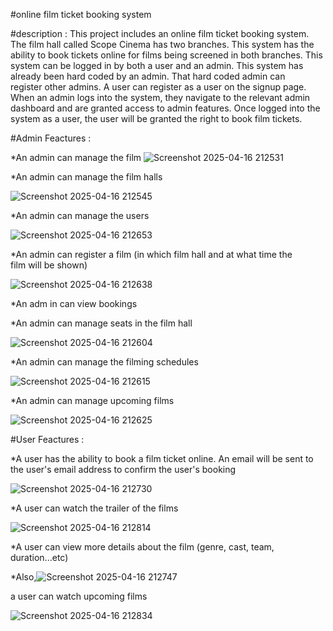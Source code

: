 #online film ticket booking system

#description :
This project includes an online film ticket booking system.
The film hall called Scope Cinema has two branches. This system has the ability to book tickets online for films being screened in both branches.
This system can be logged in by both a user and an admin.
This system has already been hard coded by an admin. That hard coded admin can register other admins.
A user can register as a user on the signup page.
When an admin logs into the system, they navigate to the relevant admin dashboard and are granted access to admin features.
Once logged into the system as a user, the user will be granted the right to book film tickets.

#Admin Feactures :

*An admin can manage the film
![Screenshot 2025-04-16 212531](https://github.com/user-attachments/assets/d8ab3504-6aa9-4fbb-82f0-8055771e7dc1)

*An admin can manage the film halls

![Screenshot 2025-04-16 212545](https://github.com/user-attachments/assets/16f2af85-69a0-4607-bd3a-5c3687eafa32)

*An admin can manage the users

 ![Screenshot 2025-04-16 212653](https://github.com/user-attachments/assets/d0c8a4dc-4fd6-490d-a86c-2696d8ddf787)

 

*An admin can register a film (in which film hall and at what time the film will be shown)

 ![Screenshot 2025-04-16 212638](https://github.com/user-attachments/assets/18fa3365-5046-44f9-9c27-fde86b11d475)
 

*An adm in can view bookings

*An admin can manage seats in the film hall 

 ![Screenshot 2025-04-16 212604](https://github.com/user-attachments/assets/519c74f1-17d5-4966-bfa1-18693528f54c)

*An admin can manage the filming schedules

 ![Screenshot 2025-04-16 212615](https://github.com/user-attachments/assets/b5d64e7e-6060-4688-960c-5c934abea4b5)

*An admin can manage upcoming films

![Screenshot 2025-04-16 212625](https://github.com/user-attachments/assets/03e99044-4b00-4912-92e9-ad08a44058d3)


#User Feactures :

*A user has the ability to book a film ticket online. An email will be sent to the user's email address to confirm the user's booking

![Screenshot 2025-04-16 212730](https://github.com/user-attachments/assets/376ef533-de38-46f6-b0e7-f5bb90501dea)

*A user can watch the trailer of the films

![Screenshot 2025-04-16 212814](https://github.com/user-attachments/assets/96448d99-b074-4c43-9818-2f6dd7dd666f)


*A user can view more details about the film (genre, cast, team, duration...etc)

*Also,![Screenshot 2025-04-16 212747](https://github.com/user-attachments/assets/9793b567-1a71-4c13-b863-8450d691a07b)

 a user can watch upcoming films
 
![Screenshot 2025-04-16 212834](https://github.com/user-attachments/assets/214662f0-b8e4-4620-9198-8dfad1a8cc91)
